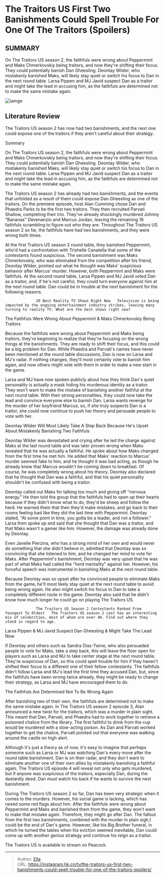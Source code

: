 # The Traitors US First Two Banishments Could Spell Trouble For One Of The Traitors (Spoilers)


## SUMMARY 



  On The Traitors US season 2, the faithfuls were wrong about Peppermint and Maks Chmerkovskiy being traitors, and now they&#39;re shifting their focus. They could potentially banish Dan Gheesling.   Deontay Wilder, who mistakenly banished Maks, will likely stay quiet or switch his focus to Dan in the next round table.   Larsa Pippen and MJ Javid suspect Dan as a traitor and might take the lead in accusing him, as the faithfuls are determined not to make the same mistake again.  

![iamge](https://static1.srcdn.com/wordpress/wp-content/uploads/2024/01/embargo-until-1_12-at-9-p-m-et-the-traitors-us-first-two-banishments-could-spell-trouble-for-one-of-the-traitors-spoilers.jpg)

## Literature Review
The Traitors US season 2 has now had two banishments, and the next one could expose one of the traitors if they aren&#39;t careful about their strategy.





Summary

  On The Traitors US season 2, the faithfuls were wrong about Peppermint and Maks Chmerkovskiy being traitors, and now they&#39;re shifting their focus. They could potentially banish Dan Gheesling.   Deontay Wilder, who mistakenly banished Maks, will likely stay quiet or switch his focus to Dan in the next round table.   Larsa Pippen and MJ Javid suspect Dan as a traitor and might take the lead in accusing him, as the faithfuls are determined not to make the same mistake again.  







The Traitors US season 2 has already had two banishments, and the events that unfolded as a result of them could expose Dan Gheesling as one of the traitors. On the premiere episode, host Alan Cumming chose Dan and Phaedra Parks to be the first two traitors. They then recruited Parvati Shallow, completing their trio. They&#39;ve already shockingly murdered Johnny &#34;Bananas&#34; Devenanzio and Marcus Jordan, leaving the remaining 16 faithfuls scrambling to figure out who they are. Throughout The Traitors US season 2 so far, the faithfuls have had two banishments, and they were wrong both times.

At the first Traitors US season 2 round table, they banished Peppermint, who&#39;d had a confrontation with Trishelle Canatella that some of the contestants found suspicious. The second banishment was Maks Chmerkovskiy, who was eliminated from the competition after his friend, Deontay Wilder, pointed out what he thought was Maks&#39; suspicious behavior after Marcus&#39; murder. However, both Peppermint and Maks were faithfuls. At the second round table, Larsa Pippen and MJ Javid voted Dan as a traitor, and, if he&#39;s not careful, they could turn everyone against him at the next round table. Dan could be in trouble at the next banishment for the following reasons.




                  20 Best Reality TV Shows Right Now   Television is being impacted by the ongoing entertainment industry strikes, leaving many turning to reality TV. What are the best shows right now?    


 The Faithfuls Were Wrong About Peppermint &amp; Maks Chmerkovskiy Being Traitors 

 

Because the faithfuls were wrong about Peppermint and Maks being traitors, they&#39;re beginning to realize that they&#39;re focusing on the wrong things at the banishments. They are ready to shift their focus, and this could be a big problem for Dan. While Phaedra and Parvati&#39;s names have never been mentioned at the round table discussions, Dan is now on Larsa and MJ&#39;s radar. If nothing changes, they&#39;ll most certainly vote to banish him again, and now others might vote with them in order to make a new start in the game.




Larsa and MJ have now spoken publicly about how they think Dan&#39;s quiet personality is actually a mask hiding his murderous identity as a traitor. They won&#39;t want to make the mistake of banishing another faithful at the next round table. With their strong personalities, they could now take the lead and convince everyone else to banish Dan. Larsa wants revenge for the murder of her boyfriend Marcus, so, if she truly suspects Dan is a traitor, she could now continue to push her theory and persuade people to vote with her.



 Deontay Wilder Will Most Likely Take A Step Back Because He&#39;s Upset About Mistakenly Banishing Two Faithfuls 
          

Deontay Wilder was devastated and crying after he led the charge against Maks at the last round table and was later proven wrong when Maks revealed that he was actually a faithful. He spoke about how Maks changed from the first time he met him. He added that Maks&#39; reaction to Marcus&#39; murder seemed fake to him, and he thought it was bad acting, as though he already knew that Marcus wouldn&#39;t be coming down to breakfast. Of course, he was completely wrong about his theory. Deontay also declared that he thought that Dan was a faithful, and that his quiet personality shouldn&#39;t be confused with being a traitor.




Deontay called out Maks for talking too much and giving off &#34;nervous energy.&#34; He then told the group that the faithfuls had to open up their hearts because if they didn&#39;t know what to do, they&#39;d be sheep and follow the herd. He warned them that then they&#39;d make mistakes, and go back to their rooms feeling bad like they did the last time with Peppermint. Deontay stated, &#34;At some point in time, you gotta be a leader, and not a follower.&#34; Larsa then spoke up and said that she thought that Dan was a traitor, and that Maks wasn&#39;t a gamer like him. However, the damage was already done by Deontay.

Even Janelle Pierzina, who has a strong mind of her own and would never do something that she didn&#39;t believe in, admitted that Deontay was so convincing that she listened to him, and he changed her mind to vote for Maks. After Peppermint&#39;s banishment, Deontay was very upset that he was part of what Maks had called the &#34;herd mentality&#34; against her. However, his forceful speech was instrumental in banishing Maks at the next round table.




Because Deontay was so upset after he convinced people to eliminate Maks from the game, he&#39;ll most likely stay quiet at the next round table to avoid being wrong again. He also might switch his focus to Dan to take a completely different route in the game. Deontay also said that he didn&#39;t know how much longer he could go on playing The Traitors US.

                  The Traitors US Season 2 Contestants Ranked From Youngest To Oldest   The Traitors US season 2 cast has an interesting mix of celebrities, most of whom are over 40. Find out where they stand in regard to age.    



 Larsa Pippen &amp; MJ Javid Suspect Dan Gheesling &amp; Might Take The Lead Now 
         

If Deontay and others such as Sandra Diaz-Twine, who also persuaded people to vote for Maks, take a step back, this will leave the floor open for players such as Larsa and MJ to take center stage at the next round table. They&#39;re suspicious of Dan, so this could spell trouble for him if they haven&#39;t shifted their focus to a different one of their fellow contestants. The faithfuls didn&#39;t follow Larsa and MJ&#39;s lead the first time they accused Dan, but, since the faithfuls have been wrong twice already, they might be ready to change their strategy, as Larsa and MJ have encouraged them to do.






 The Faithfuls Are Determined Not To Be Wrong Again 

 

After banishing two of their own, the faithfuls are determined not to make the same mistake again. In The Traitors US season 2 episode 3, Alan announced a new twist for the traitors, which was a murder in plain sight. This meant that Dan, Parvati, and Phaedra had to work together to retrieve a poisoned chalice from the library. The first faithful to drink from the cup would be murdered with a slow-acting poison. As Dan and Parvati worked together to get the chalice, Parvati pointed out that everyone was walking around the castle on high alert.

Although it&#39;s just a theory as of now, it&#39;s easy to imagine that perhaps someone such as Larsa or MJ was watching Dan&#39;s every move after the round table banishment. Dan is on their radar, and they don&#39;t want to eliminate another one of their own allies by mistakenly banishing a faithful again. The Traitors US episode 4 will reveal not only who gets murdered, but if anyone was suspicious of the traitors, especially Dan, during the dastardly deed. Dan must watch his back if he wants to survive the next banishment.




During The Traitors US season 2 so far, Dan has been very strategic when it comes to the murders. However, his social game is lacking, which has raised some red flags about him. After the faithfuls were wrong about Peppermint and Maks and banished them from the game, they won&#39;t want to make that mistake again. Therefore, they might go after Dan. The fallout from the first two banishments, combined with the murder in plain sigh,t could be the end of Dan&#39;s game. However, like his Big Brother funeral, in which he turned the tables when his eviction seemed inevitable, Dan could come up with another genius strategy and continue his reign as a traitor.



The Traitors US is available to stream on Peacock.






---

> Author: [Ella](https://instagram.hk.cn/)  
> URL: https://instagram.hk.cn/tv/the-traitors-us-first-two-banishments-could-spell-trouble-for-one-of-the-traitors-spoilers/  

